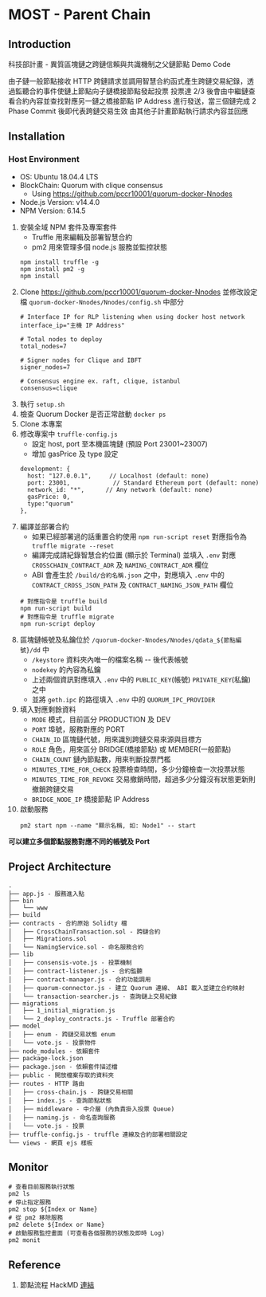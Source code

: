 # MOST - Parent Chain

## Introduction

科技部計畫 - 異質區塊鏈之跨鏈信賴與共識機制之父鏈節點 Demo Code

由子鏈一般節點接收 HTTP 跨鏈請求並調用智慧合約函式產生跨鏈交易紀錄，透過監聽合約事件使鏈上節點向子鏈橋接節點發起投票
投票達 2/3 後會由中繼鏈查看合約內容並查找對應另一鏈之橋接節點 IP Address 進行發送，當三個鏈完成 2 Phase Commit 後即代表跨鏈交易生效
由其他子計畫節點執行請求內容並回應

## Installation

### Host Environment

- OS: Ubuntu 18.04.4 LTS
- BlockChain: Quorum with clique consensus
    - Using https://github.com/pccr10001/quorum-docker-Nnodes
- Node.js Version: v14.4.0
- NPM Version: 6.14.5

1. 安裝全域 NPM 套件及專案套件
    - Truffle 用來編輯及部署智慧合約
    - pm2 用來管理多個 node.js 服務並監控狀態
    ```
    npm install truffle -g
    npm install pm2 -g
    npm install
    ```
2. Clone https://github.com/pccr10001/quorum-docker-Nnodes 並修改設定檔 `quorum-docker-Nnodes/Nnodes/config.sh` 中部分
    ```
    # Interface IP for RLP listening when using docker host network
    interface_ip="主機 IP Address"

    # Total nodes to deploy
    total_nodes=7

    # Signer nodes for Clique and IBFT
    signer_nodes=7

    # Consensus engine ex. raft, clique, istanbul
    consensus=clique
    ```
3. 執行 `setup.sh`
4. 檢查 Quorum Docker 是否正常啟動 `docker ps`
5. Clone 本專案
6. 修改專案中 `truffle-config.js`
    - 設定 host, port 至本機區塊鏈 (預設 Port 23001~23007)
    - 增加 gasPrice 及 type 設定
    ```
    development: {
      host: "127.0.0.1",     // Localhost (default: none)
      port: 23001,            // Standard Ethereum port (default: none)
      network_id: "*",      // Any network (default: none)
      gasPrice: 0,
      type:"quorum"
    },
    ```
7. 編譯並部署合約
    - 如果已經部署過的話重置合約使用 `npm run-script reset` 對應指令為 `truffle migrate --reset`
    - 編譯完成請紀錄智慧合約位置 (顯示於 Terminal) 並填入 `.env` 對應 `CROSSCHAIN_CONTRACT_ADR` 及 `NAMING_CONTRACT_ADR` 欄位
    - ABI 會產生於 `/build/合約名稱.json` 之中，對應填入 `.env` 中的 `CONTRACT_CROSS_JSON_PATH` 及 `CONTRACT_NAMING_JSON_PATH` 欄位
    ```
    # 對應指令是 truffle build
    npm run-script build
    # 對應指令是 truffle migrate
    npm run-script deploy
    ```
8. 區塊鏈帳號及私鑰位於 `/quorum-docker-Nnodes/Nnodes/qdata_${節點編號}/dd` 中 
    - `/keystore` 資料夾內唯一的檔案名稱 -- 後代表帳號
    - `nodekey` 的內容為私鑰
    - 上述兩個資訊對應填入 `.env` 中的 `PUBLIC_KEY`(帳號) `PRIVATE_KEY`(私鑰) 之中
    - 並將 `geth.ipc` 的路徑填入 `.env` 中的 `QUORUM_IPC_PROVIDER`
9. 填入對應剩餘資料
    - `MODE` 模式，目前區分 PRODUCTION 及 DEV
    - `PORT` 埠號，服務對應的 PORT
    - `CHAIN_ID` 區塊鏈代號，用來識別跨鏈交易來源與目標方
    - `ROLE` 角色，用來區分 BRIDGE(橋接節點) 或 MEMBER(一般節點)
    - `CHAIN_COUNT` 鏈內節點數，用來判斷投票門檻
    - `MINUTES_TIME_FOR_CHECK` 投票檢查時間，多少分鐘檢查一次投票狀態
    - `MINUTES_TIME_FOR_REVOKE` 交易撤銷時間，超過多少分鐘沒有狀態更新則撤銷跨鏈交易
    - `BRIDGE_NODE_IP` 橋接節點 IP Address
10. 啟動服務
    ```
    pm2 start npm --name "顯示名稱, 如: Node1" -- start
    ```

**可以建立多個節點服務對應不同的帳號及 Port**


## Project Architecture

```
.
├── app.js - 服務進入點
├── bin
│   └── www
├── build
├── contracts - 合約原始 Solidty 檔
│   ├── CrossChainTransaction.sol - 跨鏈合約
│   ├── Migrations.sol
│   └── NamingService.sol - 命名服務合約
├── lib
│   ├── consensis-vote.js - 投票機制
│   ├── contract-listener.js - 合約監聽
│   ├── contract-manager.js - 合約功能調用
│   ├── quorum-connector.js - 建立 Quorum 連線、 ABI 載入並建立合約映射
│   └── transaction-searcher.js - 查詢鏈上交易紀錄
├── migrations
│   ├── 1_initial_migration.js
│   └── 2_deploy_contracts.js - Truffle 部署合約
├── model
│   ├── enum - 跨鏈交易狀態 enum
│   └── vote.js - 投票物件
├── node_modules - 依賴套件
├── package-lock.json
├── package.json - 依賴套件描述檔
├── public - 開放檔案存取的資料夾
├── routes - HTTP 路由
│   ├── cross-chain.js - 跨鏈交易相關
│   ├── index.js - 查詢節點狀態
│   ├── middleware - 中介層 (內負責掛入投票 Queue)
│   ├── naming.js - 命名查詢服務
│   └── vote.js - 投票
├── truffle-config.js - truffle 連線及合約部署相關設定
└── views - 網頁 ejs 樣板
```

## Monitor

```
# 查看目前服務執行狀態
pm2 ls
# 停止指定服務
pm2 stop ${Index or Name}
# 從 pm2 移除服務
pm2 delete ${Index or Name}
# 啟動服務監控畫面 (可查看各個服務的狀態及即時 Log)
pm2 monit
```

## Reference

1. 節點流程 HackMD [連結](https://hackmd.io/@minecola/HyntsjEp8)
